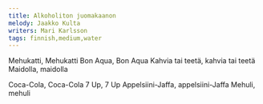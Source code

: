 ```yaml
---
title: Alkoholiton juomakaanon
melody: Jaakko Kulta
writers: Mari Karlsson
tags: finnish,medium,water
---
```


Mehukatti, Mehukatti
Bon Aqua, Bon Aqua
Kahvia tai teetä, kahvia tai teetä
Maidolla, maidolla

Coca-Cola, Coca-Cola
7 Up, 7 Up
Appelsiini-Jaffa, appelsiini-Jaffa
Mehuli, mehuli
